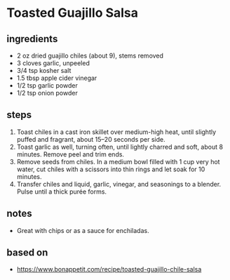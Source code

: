 # Toasted Guajillo Salsa  

## ingredients  
* 2 oz dried guajillo chiles (about 9), stems removed  
* 3 cloves garlic, unpeeled  
* 3/4 tsp kosher salt  
* 1.5 tbsp apple cider vinegar  
* 1/2 tsp garlic powder  
* 1/2 tsp onion powder  

## steps
1. Toast chiles in a cast iron skillet over medium-high heat, until slightly puffed and fragrant, about 15–20 seconds per side.  
2. Toast garlic as well, turning often, until lightly charred and soft, about 8 minutes. Remove peel and trim ends.  
3. Remove seeds from chiles. In a medium bowl filled with 1 cup very hot water, cut chiles with a scissors into thin rings and let soak for 10 minutes.  
4. Transfer chiles and liquid, garlic, vinegar, and seasonings to a blender. Pulse until a thick purée forms.  

## notes  
* Great with chips or as a sauce for enchiladas.  

## based on  
* https://www.bonappetit.com/recipe/toasted-guajillo-chile-salsa  

